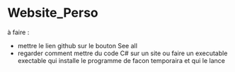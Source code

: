 # Website_Perso

à faire : 

- mettre le lien github sur le bouton See all
- regarder comment mettre du code C# sur un site ou faire un executable exectable qui installe le programme de facon temporaira et qui le lance
